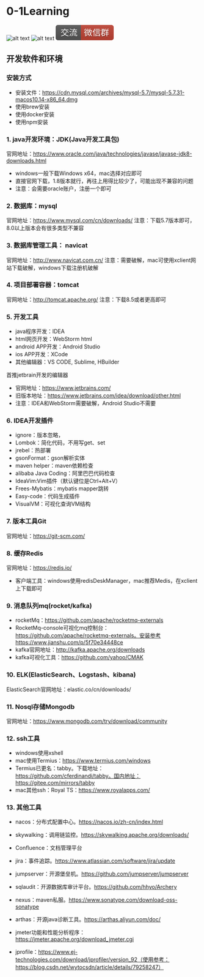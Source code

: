 # 0-1Learning

![alt text](../static/common/svg/luoxiaosheng.svg "公众号")
![alt text](../static/common/svg/luoxiaosheng_learning.svg "学习")
![alt text](../static/common/svg/luoxiaosheng_wechat.svg "微信")


## 开发软件和环境

### 安装方式
- 安装文件：https://cdn.mysql.com/archives/mysql-5.7/mysql-5.7.31-macos10.14-x86_64.dmg
- 使用brew安装
- 使用docker安装
- 使用npm安装

### 1. java开发环境：JDK(Java开发工具包)
官网地址：https://www.oracle.com/java/technologies/javase/javase-jdk8-downloads.html
- windows一般下载Windows x64，mac选择对应即可
- 直接官网下载，1.8版本就行，再往上用得比较少了，可能出现不兼容的问题
- 注意：会需要oracle账户，注册一个即可

### 2. 数据库：mysql 
官网地址：https://www.mysql.com/cn/downloads/
注意：下载5.7版本即可，8.0以上版本会有很多类型不兼容

### 3. 数据库管理工具： navicat
官网地址：http://www.navicat.com.cn/
注意：需要破解，mac可使用xclient网站下载破解，windows下载注册机破解

### 4. 项目部署容器：tomcat
官网地址：http://tomcat.apache.org/
注意：下载8.5或者更高即可

### 5. 开发工具
- java程序开发：IDEA
- html网页开发：WebStorm html
- android APP开发：Android Studio
- ios APP开发：XCode
- 其他编辑器：VS CODE, Sublime, HBuilder

首推jetbrain开发的编辑器 
- 官网地址：https://www.jetbrains.com/
- 旧版本地址：https://www.jetbrains.com/idea/download/other.html
- 注意：IDEA和WebStorm需要破解，Android Studio不需要


### 6. IDEA开发插件
- ignore：版本忽略，
- Lombok：简化代码，不用写get、set
- jrebel：热部署
- gsonFormat：gson解析实体
- maven helper：maven依赖检查
- alibaba Java Coding：阿里巴巴代码检查
- IdeaVim:Vim插件（默认键位是Ctrl+Alt+V）
- Frees-Mybatis：mybatis mapper跳转
- Easy-code：代码生成插件
- VisualVM：可视化查询VM结构

### 7. 版本工具Git
官网地址：https://git-scm.com/

### 8. 缓存Redis
官网地址：https://redis.io/
- 客户端工具：windows使用redisDeskManager，mac推荐Medis，在xclient上下载即可

### 9. 消息队列mq(rocket/kafka)
- rocketMq：https://github.com/apache/rocketmq-externals
- RocketMq-console可视化mq控制台：https://github.com/apache/rocketmq-externals。安装参考https://www.jianshu.com/p/5f70e34448ce
- kafka官网地址：http://kafka.apache.org/downloads
- kafka可视化工具：https://github.com/yahoo/CMAK

### 10. ELK(ElasticSearch、Logstash、kibana)
ElasticSearch官网地址：elastic.co/cn/downloads/

### 11. Nosql存储Mongodb
官网地址：https://www.mongodb.com/try/download/community

### 12. ssh工具
- windows使用xshell
- mac使用Termius：https://www.termius.com/windows
- Termius已更名：tabby。下载地址：https://github.com/cferdinandi/tabby。国内地址：https://gitee.com/mirrors/tabby
- mac其他ssh：Royal TS：https://www.royalapps.com/

### 13. 其他工具
- nacos：分布式配置中心。https://nacos.io/zh-cn/index.html
- skywalking：调用链监控。https://skywalking.apache.org/downloads/
- Confluence：文档管理平台
- jira：事件追踪。https://www.atlassian.com/software/jira/update
- jumpserver：开源堡垒机。https://github.com/jumpserver/jumpserver
- sqlaudit：开源数据库审计平台。https://github.com/hhyo/Archery
- nexus：maven私服。https://www.sonatype.com/download-oss-sonatype

- arthas：开源java诊断工具。https://arthas.aliyun.com/doc/

- jmeter功能和性能分析程序：https://jmeter.apache.org/download_jmeter.cgi
- jprofile：https://www.ej-technologies.com/download/jprofiler/version_92（使用参考：https://blog.csdn.net/wytocsdn/article/details/79258247）










